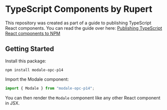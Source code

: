 # TypeScript Components by Rupert

This repository was created as part of a guide to publishing TypeScript React components. You can read the guide over here: [Publishing TypeScript React components to NPM](https://fildon.hashnode.dev/publishing-typescript-react-components-to-npm)

## Getting Started

Install this package:

```shell
npm install modale-opc-p14
```

Import the Modale component:

```js
import { Modale } from "modale-opc-p14";
```

You can then render the `Modale` component like any other React component in JSX.
